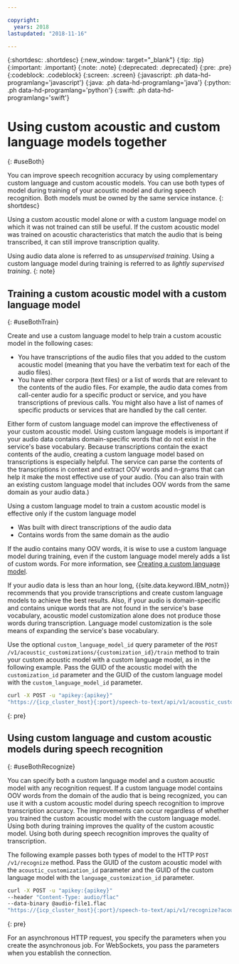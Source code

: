 ```yaml
---

copyright:
  years: 2018
lastupdated: "2018-11-16"

---
```


{:shortdesc: .shortdesc}
{:new_window: target="_blank"}
{:tip: .tip}
{:important: .important}
{:note: .note}
{:deprecated: .deprecated}
{:pre: .pre}
{:codeblock: .codeblock}
{:screen: .screen}
{:javascript: .ph data-hd-programlang='javascript'}
{:java: .ph data-hd-programlang='java'}
{:python: .ph data-hd-programlang='python'}
{:swift: .ph data-hd-programlang='swift'}

# Using custom acoustic and custom language models together
{: #useBoth}

You can improve speech recognition accuracy by using complementary custom language and custom acoustic models. You can use both types of model during training of your acoustic model and during speech recognition. Both models must be owned by the same service instance.
{: shortdesc}

Using a custom acoustic model alone or with a custom language model on which it was not trained can still be useful. If the custom acoustic model was trained on acoustic characteristics that match the audio that is being transcribed, it can still improve transcription quality.

Using audio data alone is referred to as *unsupervised training*. Using a custom language model during training is referred to as *lightly supervised training*.
{: note}

## Training a custom acoustic model with a custom language model
{: #useBothTrain}

Create and use a custom language model to help train a custom acoustic model in the following cases:

-   You have transcriptions of the audio files that you added to the custom acoustic model (meaning that you have the verbatim text for each of the audio files).
-   You have either corpora (text files) or a list of words that are relevant to the contents of the audio files. For example, the audio data comes from call-center audio for a specific product or service, and you have transcriptions of previous calls. You might also have a list of names of specific products or services that are handled by the call center.

Either form of custom language model can improve the effectiveness of your custom acoustic model. Using custom language models is important if your audio data contains domain-specific words that do not exist in the service's base vocabulary. Because transcriptions contain the exact contents of the audio, creating a custom language model based on transcriptions is especially helpful. The service can parse the contents of the transcriptions in context and extract OOV words and n-grams that can help it make the most effective use of your audio. (You can also train with an existing custom language model that includes OOV words from the same domain as your audio data.)

Using a custom language model to train a custom acoustic model is effective only if the custom language model

-   Was built with direct transcriptions of the audio data
-   Contains words from the same domain as the audio

If the audio contains many OOV words, it is wise to use a custom language model during training, even if the custom language model merely adds a list of custom words. For more information, see [Creating a custom language model](/docs/services/speech-to-text-icp/language-create.html).

If your audio data is less than an hour long, {{site.data.keyword.IBM_notm}} recommends that you provide transcriptions and create custom language models to achieve the best results. Also, if your audio is domain-specific and contains unique words that are not found in the service's base vocabulary, acoustic model customization alone does not produce those words during transcription. Language model customization is the sole means of expanding the service's base vocabulary.

Use the optional `custom_language_model_id` query parameter of the `POST /v1/acoustic_customizations/{customization_id}/train` method to train your custom acoustic model with a custom language model, as in the following example. Pass the GUID of the acoustic model with the `customization_id` parameter and the GUID of the custom language model with the `custom_language_model_id` parameter.

```bash
curl -X POST -u "apikey:{apikey}"
"https://{icp_cluster_host}{:port}/speech-to-text/api/v1/acoustic_customizations/{customization_id}/train?custom_language_model_id={customization_id}"
```
{: pre}

## Using custom language and custom acoustic models during speech recognition
{: #useBothRecognize}

You can specify both a custom language model and a custom acoustic model with any recognition request. If a custom language model contains OOV words from the domain of the audio that is being recognized, you can use it with a custom acoustic model during speech recognition to improve transcription accuracy. The improvements can occur regardless of whether you trained the custom acoustic model with the custom language model. Using both during training improves the quality of the custom acoustic model. Using both during speech recognition improves the quality of transcription.

The following example passes both types of model to the HTTP `POST /v1/recognize` method. Pass the GUID of the custom acoustic model with the `acoustic_customization_id` parameter and the GUID of the custom language model with the `language_customization_id` parameter.

```bash
curl -X POST -u "apikey:{apikey}"
--header "Content-Type: audio/flac"
--data-binary @audio-file1.flac
"https://{icp_cluster_host}{:port}/speech-to-text/api/v1/recognize?acoustic_customization_id={customization_id}&language_customization_id={customization_id}"
```
{: pre}

For an asynchronous HTTP request, you specify the parameters when you create the asynchronous job. For WebSockets, you pass the parameters when you establish the connection.
